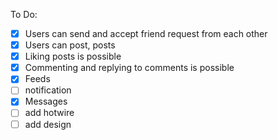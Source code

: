 To Do:

-[x] Users can send and accept friend request from each other
-[x] Users can post, posts
-[x] Liking posts is possible
-[x] Commenting and replying to comments is possible
-[x] Feeds
-[ ] notification
-[x] Messages
-[ ] add hotwire
-[ ] add design
